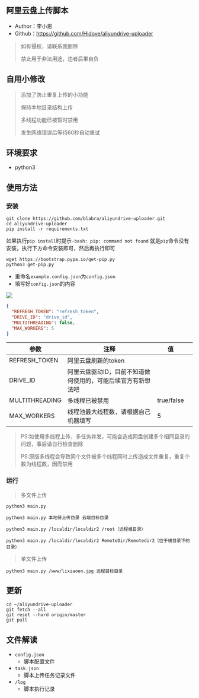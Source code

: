 ## 阿里云盘上传脚本

* Author：李小恩
* Github：https://github.com/Hidove/aliyundrive-uploader

> 如有侵权，请联系我删除
> 
> 禁止用于非法用途，违者后果自负


## 自用小修改
>
> 添加了防止重复上传的小功能
>
> 保持本地目录结构上传
>
> 多线程功能已被暂时禁用
>
> 发生网络错误后等待60秒自动重试
## 环境要求
* python3

## 使用方法
### 安装
```shell
git clone https://github.com/blabra/aliyundrive-uploader.git
cd aliyundrive-uploader
pip install -r requirements.txt
```

如果执行`pip install`时提示`-bash: pip: command not found`
就是`pip`命令没有安装，执行下方命令安装即可，然后再执行即可

```shell
wget https://bootstrap.pypa.io/get-pip.py
python3 get-pip.py
```

* 重命名`example.config.json`为`config.json`
* 填写好`config.json`的内容

![](https://z3.ax1x.com/2021/03/27/6zB8JA.png)

```json
{
  "REFRESH_TOKEN": "refresh_token",
  "DRIVE_ID": "drive_id",
  "MULTITHREADING": false,
  "MAX_WORKERS": 5
}
```
| 参数             | 注释                              | 值              |   |
|----------------|---------------------------------|----------------|---|
| REFRESH_TOKEN  | 阿里云盘刷新的token                 |                |   |
| DRIVE_ID       | 阿里云盘驱动ID，目前不知道做何使用的，可能后续官方有新想法吧 |                |   |
| MULTITHREADING | 多线程已被禁用| true/false     |   |
| MAX_WORKERS    | 线程池最大线程数，请根据自己机器填写              | 5              |   |

> PS:如使用多线程上传，多任务并发，可能会造成网盘创建多个相同目录的问题，事后请自行检查删除
>
> PS:原版多线程会导致同个文件被多个线程同时上传造成文件重复，重复个数为线程数，因而禁用
### 运行

> 多文件上传
```shell
python3 main.py
```
```shell
python3 main.py 本地待上传目录 云端目标目录

python3 main.py /localdir/localdir2 /root（远程根目录）

python3 main.py /localdir/localdir2 RemoteDir/Remotedir2（位于根目录下的目录）
```
> 单文件上传

```shell
python3 main.py /www/lixiaoen.jpg 远程目标目录
```
## 更新
```shell
cd ~/aliyundrive-uploader
git fetch --all 
git reset --hard origin/master 
git pull
```
## 文件解读

* `config.json` 
  * 脚本配置文件
* `task.json`
  * 脚本上传任务记录文件
* `/log`
  * 脚本执行记录